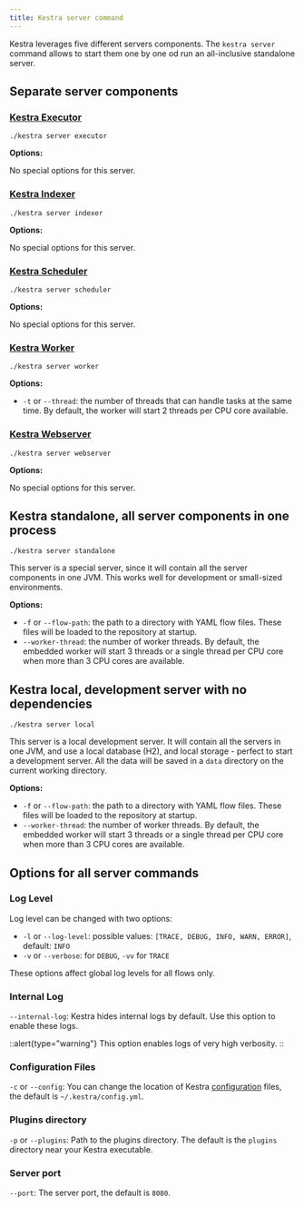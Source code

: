```yaml
---
title: Kestra server command
---
```


Kestra leverages five different servers components. The `kestra server` command allows to start them one by one od run an all-inclusive standalone server.

## Separate server components

### [Kestra Executor](../08.architecture.md#executor)

`./kestra server executor`

**Options:**

No special options for this server.

### [Kestra Indexer](../08.architecture.md#indexer)

`./kestra server indexer`

**Options:**

No special options for this server.

### [Kestra Scheduler](../08.architecture.md#scheduler)

`./kestra server scheduler`

**Options:**

No special options for this server.

### [Kestra Worker](../08.architecture.md#worker)

`./kestra server worker`

**Options:**

* `-t` or `--thread`: the number of threads that can handle tasks at the same time. By default, the worker will start 2 threads per CPU core available.

### [Kestra Webserver](../08.architecture.md)

`./kestra server webserver`

**Options:**

No special options for this server.

## Kestra standalone, all server components in one process

`./kestra server standalone`

This server is a special server, since it will contain all the server components in one JVM.
This works well for development or small-sized environments.

**Options:**

* `-f` or `--flow-path`: the path to a directory with YAML flow files. These files will be loaded to the repository at startup.
* `--worker-thread`: the number of worker threads. By default, the embedded worker will start 3 threads or a single thread per CPU core when more than 3 CPU cores are available.

## Kestra local, development server with no dependencies

`./kestra server local`

This server is a local development server. It will contain all the servers in one JVM, and use a local database (H2), and local storage - perfect to start a development server. All the data will be saved in a `data` directory on the current working directory.

**Options:**

* `-f` or `--flow-path`: the path to a directory with YAML flow files. These files will be loaded to the repository at startup.
* `--worker-thread`: the number of worker threads. By default, the embedded worker will start 3 threads or a single thread per CPU core when more than 3 CPU cores are available.

## Options for all server commands

### Log Level

Log level can be changed with two options:

* `-l` or `--log-level`: possible values: `[TRACE, DEBUG, INFO, WARN, ERROR]`, default: `INFO`
* `-v` or `--verbose`: for `DEBUG`, `-vv` for `TRACE`

These options affect global log levels for all flows only.

### Internal Log

`--internal-log`: Kestra hides internal logs by default. Use this option to enable these logs.

::alert{type="warning"}
This option enables logs of very high verbosity.
::

### Configuration Files

`-c` or `--config`: You can change the location of Kestra [configuration](./01.configuration/index.md) files, the default is `~/.kestra/config.yml`.

### Plugins directory

`-p` or `--plugins`: Path to the plugins directory. The default is the `plugins` directory near your Kestra executable.

### Server port

`--port`: The server port, the default is `8080`.
